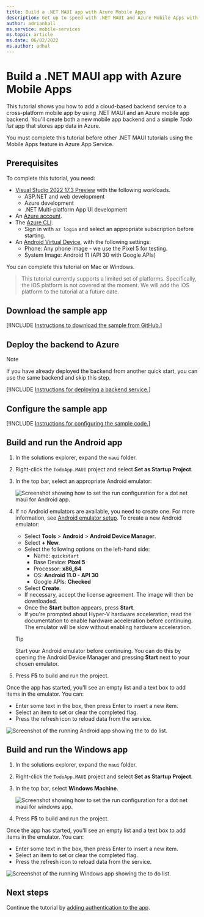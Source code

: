 ```yaml
---
title: Build a .NET MAUI app with Azure Mobile Apps
description: Get up to speed with .NET MAUI and Azure Mobile Apps with our tutorial.
author: adrianhall
ms.service: mobile-services
ms.topic: article
ms.date: 06/02/2022
ms.author: adhal
---
```


# Build a .NET MAUI app with Azure Mobile Apps

This tutorial shows you how to add a cloud-based backend service to a cross-platform mobile app by using .NET MAUI and an Azure mobile app backend.  You'll create both a new mobile app backend and a simple *Todo list* app that stores app data in Azure.

You must complete this tutorial before other .NET MAUI tutorials using the Mobile Apps feature in Azure App Service.

## Prerequisites

To complete this tutorial, you need:

* [Visual Studio 2022 17.3 Preview](https://visualstudio.microsoft.com/vs/preview/) with the following workloads.
  * ASP.NET and web development
  * Azure development
  * .NET Multi-platform App UI development
* An [Azure account](https://azure.microsoft.com/pricing/free-trial).
* The [Azure CLI](/cli/azure/install-azure-cli).
  * Sign in with `az login` and select an appropriate subscription before starting.
* An [Android Virtual Device](https://developer.android.com/studio/run/managing-avds), with the following settings:
  * Phone: Any phone image - we use the Pixel 5 for testing.
  * System Image: Android 11 (API 30 with Google APIs)

You can complete this tutorial on Mac or Windows.

> This tutorial currently supports a limited set of platforms.  Specifically, the iOS platform is not covered at the moment.
> We will add the iOS platform to the tutorial at a future date.

## Download the sample app

[!INCLUDE [Instructions to download the sample from GitHub.](~/mobile-apps/azure-mobile-apps/includes/quickstart/windows/download-sample.md)]

## Deploy the backend to Azure

> [!NOTE]
> If you have already deployed the backend from another quick start, you can use the same backend and skip this step.

[!INCLUDE [Instructions for deploying a backend service.](~/mobile-apps/azure-mobile-apps/includes/quickstart/windows/deploy-backend.md)]

## Configure the sample app

[!INCLUDE [Instructions for configuring the sample code.](~/mobile-apps/azure-mobile-apps/includes/quickstart/windows/configure-sample.md)]

## Build and run the Android app

1. In the solutions explorer, expand the `maui` folder.
2. Right-click the `TodoApp.MAUI` project and select **Set as Startup Project**.
3. In the top bar, select an appropriate Android emulator:

   ![Screenshot showing how to set the run configuration for a dot net maui for Android app.](./media/win-android-configuration.png)

4. If no Android emulators are available, you need to create one.  For more information, see [Android emulator setup](/xamarin/android/get-started/installation/android-emulator/).  To create a new Android emulator:

   * Select **Tools** > **Android** > **Android Device Manager**.
   * Select **+ New**.
   * Select the following options on the left-hand side:
     * Name: `quickstart`
     * Base Device: **Pixel 5**
     * Processor: **x86_64**
     * OS: **Android 11.0 - API 30**
     * Google APIs: **Checked**
   * Select **Create**.
   * If necessary, accept the license agreement.  The image will then be downloaded.
   * Once the **Start** button appears, press **Start**.
   * If you're prompted about Hyper-V hardware acceleration, read the documentation to enable hardware acceleration before continuing.  The emulator will be slow without enabling hardware acceleration.

   > [!TIP]
   > Start your Android emulator before continuing.  You can do this by opening the Android Device Manager and pressing **Start** next to your chosen emulator.

5. Press **F5** to build and run the project.

Once the app has started, you'll see an empty list and a text box to add items in the emulator.  You can:

* Enter some text in the box, then press Enter to insert a new item.
* Select an item to set or clear the completed flag.
* Press the refresh icon to reload data from the service.

![Screenshot of the running Android app showing the to do list.](./media/android-running-app.png)

## Build and run the Windows app

1. In the solutions explorer, expand the `maui` folder.
2. Right-click the `TodoApp.MAUI` project and select **Set as Startup Project**.
3. In the top bar, select **Windows Machine**.

   ![Screenshot showing how to set the run configuration for a dot net maui for windows app.](./media/win-windows-configuration.png)

4. Press **F5** to build and run the project.

Once the app has started, you'll see an empty list and a text box to add items in the emulator.  You can:

* Enter some text in the box, then press Enter to insert a new item.
* Select an item to set or clear the completed flag.
* Press the refresh icon to reload data from the service.

![Screenshot of the running Windows app showing the to do list.](./media/windows-running-app.png)

## Next steps

Continue the tutorial by [adding authentication to the app](./authentication.md).
